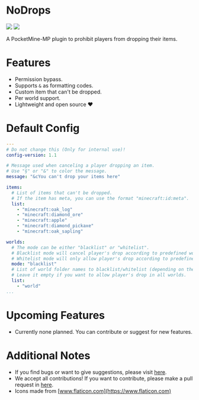 # NoDrops

[![](https://poggit.pmmp.io/shield.state/NoDrops)](https://poggit.pmmp.io/p/NoDrops)
[![](https://poggit.pmmp.io/shield.dl.total/NoDrops)](https://poggit.pmmp.io/p/NoDrops)

A PocketMine-MP plugin to prohibit players from dropping their items.

# Features

- Permission bypass.
- Supports `&` as formatting codes.
- Custom item that can't be dropped.
- Per world support.
- Lightweight and open source ❤️

# Default Config
```yaml
---
# Do not change this (Only for internal use)!
config-version: 1.1

# Message used when canceling a player dropping an item.
# Use "§" or "&" to color the message.
message: "&cYou can't drop your items here"

items:
  # List of items that can't be dropped.
  # If the item has meta, you can use the format "minecraft:id:meta".
  list:
    - "minecraft:oak_log"
    - "minecraft:diamond_ore"
    - "minecraft:apple"
    - "minecraft:diamond_pickaxe"
    - "minecraft:oak_sapling"

worlds:
  # The mode can be either "blacklist" or "whitelist".
  # Blacklist mode will cancel player's drop according to predefined world folder names and will not cancel player's drop in all worlds.
  # Whitelist mode will only allow player's drop according to predefined world folder names and will cancel player's drop in all worlds.
  mode: "blacklist"
  # List of world folder names to blacklist/whitelist (depending on the mode set above).
  # Leave it empty if you want to allow player's drop in all worlds.
  list:
    - "world"
...

```

# Upcoming Features

- Currently none planned. You can contribute or suggest for new features.

# Additional Notes

- If you find bugs or want to give suggestions, please visit [here](https://github.com/AIPTU/NoDrops/issues).
- We accept all contributions! If you want to contribute, please make a pull request in [here](https://github.com/AIPTU/NoDrops/pulls).
- Icons made from [www.flaticon.com](https://www.flaticon.com)
